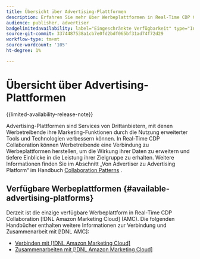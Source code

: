 ```yaml
---
title: Übersicht über Advertising-Plattformen
description: Erfahren Sie mehr über Werbeplattformen in Real-Time CDP Collaboration.
audience: publisher, advertiser
badgelimitedavailability: label="Eingeschränkte Verfügbarkeit" type="Informative" url="https://helpx.adobe.com/legal/product-descriptions/real-time-customer-data-platform-collaboration.html newtab=true"
source-git-commit: 3374487538a1cb7e0fd2bdf065bf31ad74f72d29
workflow-type: tm+mt
source-wordcount: '105'
ht-degree: 1%

---
```


# Übersicht über Advertising-Plattformen

{{limited-availability-release-note}}

Advertising-Plattformen sind Services von Drittanbietern, mit denen Werbetreibende ihre Marketing-Funktionen durch die Nutzung erweiterter Tools und Technologien verbessern können. In Real-Time CDP Collaboration können Werbetreibende eine Verbindung zu Werbeplattformen herstellen, um die Wirkung ihrer Daten zu erweitern und tiefere Einblicke in die Leistung ihrer Zielgruppe zu erhalten. Weitere Informationen finden Sie im Abschnitt „Von Advertiser zu Advertising Platform“ im Handbuch [Collaboration Patterns](/help/guide/overview/collaboration-patterns.md) .

## Verfügbare Werbeplattformen {#available-advertising-platforms}

Derzeit ist die einzige verfügbare Werbeplattform in Real-Time CDP Collaboration [!DNL Amazon Marketing Cloud] (AMC). Die folgenden Handbücher enthalten weitere Informationen zur Verbindung und Zusammenarbeit mit [!DNL AMC]:

* [Verbinden mit [!DNL Amazon Marketing Cloud]](/help/guide/connect/advertising-platforms/amc.md)
* [Zusammenarbeiten mit [!DNL Amazon Marketing Cloud]](/help/guide/collaborate/advertising-platforms/amc.md)